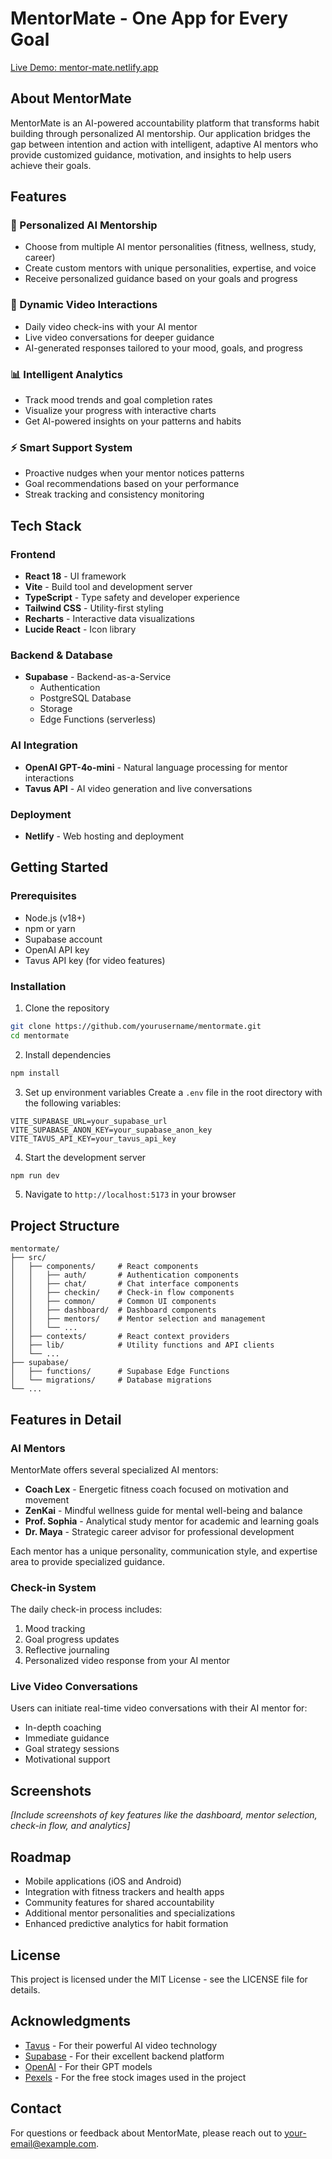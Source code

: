 # MentorMate - One App for Every Goal


[Live Demo: mentor-mate.netlify.app](https://mentor-mate.netlify.app)


## About MentorMate

MentorMate is an AI-powered accountability platform that transforms habit building through personalized AI mentorship. Our application bridges the gap between intention and action with intelligent, adaptive AI mentors who provide customized guidance, motivation, and insights to help users achieve their goals.

## Features

### 🎯 Personalized AI Mentorship
- Choose from multiple AI mentor personalities (fitness, wellness, study, career)
- Create custom mentors with unique personalities, expertise, and voice
- Receive personalized guidance based on your goals and progress

### 🎥 Dynamic Video Interactions
- Daily video check-ins with your AI mentor
- Live video conversations for deeper guidance
- AI-generated responses tailored to your mood, goals, and progress

### 📊 Intelligent Analytics
- Track mood trends and goal completion rates
- Visualize your progress with interactive charts
- Get AI-powered insights on your patterns and habits

### ⚡ Smart Support System
- Proactive nudges when your mentor notices patterns
- Goal recommendations based on your performance
- Streak tracking and consistency monitoring

## Tech Stack

### Frontend
- **React 18** - UI framework
- **Vite** - Build tool and development server
- **TypeScript** - Type safety and developer experience
- **Tailwind CSS** - Utility-first styling
- **Recharts** - Interactive data visualizations
- **Lucide React** - Icon library

### Backend & Database
- **Supabase** - Backend-as-a-Service
  - Authentication
  - PostgreSQL Database
  - Storage
  - Edge Functions (serverless)

### AI Integration
- **OpenAI GPT-4o-mini** - Natural language processing for mentor interactions
- **Tavus API** - AI video generation and live conversations

### Deployment
- **Netlify** - Web hosting and deployment

## Getting Started

### Prerequisites
- Node.js (v18+)
- npm or yarn
- Supabase account
- OpenAI API key
- Tavus API key (for video features)

### Installation

1. Clone the repository
```bash
git clone https://github.com/yourusername/mentormate.git
cd mentormate
```

2. Install dependencies
```bash
npm install
```

3. Set up environment variables
Create a `.env` file in the root directory with the following variables:
```
VITE_SUPABASE_URL=your_supabase_url
VITE_SUPABASE_ANON_KEY=your_supabase_anon_key
VITE_TAVUS_API_KEY=your_tavus_api_key
```

4. Start the development server
```bash
npm run dev
```

5. Navigate to `http://localhost:5173` in your browser

## Project Structure

```
mentormate/
├── src/
│   ├── components/     # React components
│   │   ├── auth/       # Authentication components
│   │   ├── chat/       # Chat interface components
│   │   ├── checkin/    # Check-in flow components
│   │   ├── common/     # Common UI components
│   │   ├── dashboard/  # Dashboard components
│   │   ├── mentors/    # Mentor selection and management
│   │   └── ...
│   ├── contexts/       # React context providers
│   ├── lib/            # Utility functions and API clients
│   └── ...
├── supabase/
│   ├── functions/      # Supabase Edge Functions
│   └── migrations/     # Database migrations
└── ...
```

## Features in Detail

### AI Mentors

MentorMate offers several specialized AI mentors:

- **Coach Lex** - Energetic fitness coach focused on motivation and movement
- **ZenKai** - Mindful wellness guide for mental well-being and balance
- **Prof. Sophia** - Analytical study mentor for academic and learning goals
- **Dr. Maya** - Strategic career advisor for professional development

Each mentor has a unique personality, communication style, and expertise area to provide specialized guidance.

### Check-in System

The daily check-in process includes:
1. Mood tracking
2. Goal progress updates
3. Reflective journaling
4. Personalized video response from your AI mentor

### Live Video Conversations

Users can initiate real-time video conversations with their AI mentor for:
- In-depth coaching
- Immediate guidance
- Goal strategy sessions
- Motivational support

## Screenshots

*[Include screenshots of key features like the dashboard, mentor selection, check-in flow, and analytics]*

## Roadmap

- Mobile applications (iOS and Android)
- Integration with fitness trackers and health apps
- Community features for shared accountability
- Additional mentor personalities and specializations
- Enhanced predictive analytics for habit formation

## License

This project is licensed under the MIT License - see the LICENSE file for details.

## Acknowledgments

- [Tavus](https://tavus.io) - For their powerful AI video technology
- [Supabase](https://supabase.io) - For their excellent backend platform
- [OpenAI](https://openai.com) - For their GPT models
- [Pexels](https://pexels.com) - For the free stock images used in the project

## Contact

For questions or feedback about MentorMate, please reach out to [your-email@example.com](mailto:your-email@example.com).
